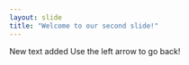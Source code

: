 ```yaml
---
layout: slide
title: "Welcome to our second slide!"
---
```

New text added
Use the left arrow to go back!
